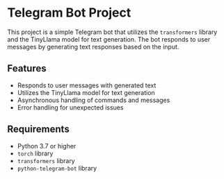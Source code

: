 # Telegram Bot Project

This project is a simple Telegram bot that utilizes the `transformers` library and the TinyLlama model for text generation. The bot responds to user messages by generating text responses based on the input.

## Features

- Responds to user messages with generated text
- Utilizes the TinyLlama model for text generation
- Asynchronous handling of commands and messages
- Error handling for unexpected issues

## Requirements

- Python 3.7 or higher
- `torch` library
- `transformers` library
- `python-telegram-bot` library
